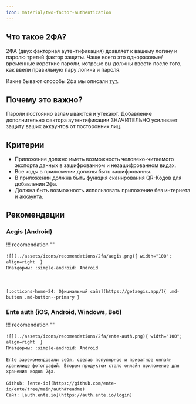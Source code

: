 ```yaml
---
icon: material/two-factor-authentication
---
```


## Что такое 2ФА?

2ФА (двух факторная аутентификация) доавляет к вашему логину и паролю третий фактор защиты. Чаще всего это одноразовые/временные короткие пароли, котроые вы должны ввести после того, как ввели правильную пару логина и пароля. 

Какие бывают способы 2фа мы описали [тут](../база-знаний/2фа.md).

## Почему это важно?

Пароли постоянно взламываются и утекают. Добавление дополнительно фактора аутентификации ЗНАЧИТЕЛЬНО усиливает защиту ваших аккаунтов от посторонних лиц. 

## Критерии

- Приложение должно иметь возможность человеко-читаемого экспорта данных в зашифрованном и незашифрованном видах.
- Все коды в приложении должны быть зашифрованны.
- В приложении должна быть функция сканирования QR-Кодов для добавления 2фа.
- Должна быть возможность использовать приложение без интернета и аккаунта.

## Рекомендации

### Aegis (Android)

!!! recomendation ""

    ![](../assets/icons/recomendations/2fa/aegis.png){ width="100"; align=right  }
    Платформы: :simple-android: Android

    

    [:octicons-home-24: Официальный сайт](https://getaegis.app/){ .md-button .md-button--primary }

### Ente auth (iOS, Android, Windows, Веб)

!!! recomendation ""

    ![](../assets/icons/recomendations/2fa/ente-auth.png){ width="100"; align=right  }
    Платформы: :simple-android: Android

    Ente зарекомендовали себя, сделав популярное и приватное онлайн хранилище фотографий. Вторым продуктом стало онлайн приложение для хранения кодов 2фа.
    
    Github: [ente-io](https://github.com/ente-io/ente/tree/main/auth#readme)  
    Сайт: [auth.ente.io](https://auth.ente.io/login)